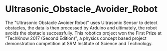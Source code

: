 # Ultrasonic_Obstacle_Avoider_Robot
The "Ultrasonic Obstacle Avoider Robot" uses Ultrasonic Sensor to detect obstacles, the data is then processed by Arduino and ultimately, the robot avoids the obstacle successfully.  This robotics project won the First Prize at "TechKnow 2017 (Second Edition)", a physics concept based project demonstration competition at SRM Institute of Science and Technology.
